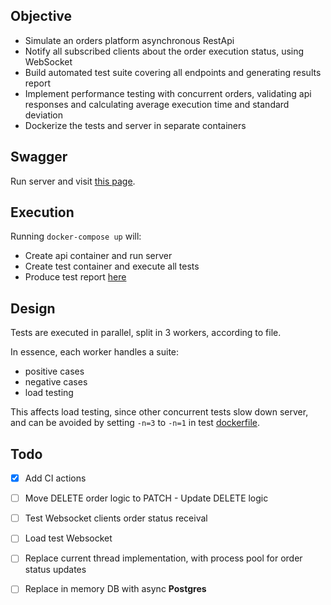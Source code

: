 ## Objective
- Simulate an orders platform asynchronous RestApi
- Notify all subscribed clients about the order execution status, using WebSocket
- Build automated test suite covering all endpoints and generating results report
- Implement performance testing with concurrent orders, validating api responses and  calculating average 
  execution time and standard deviation
- Dockerize the tests and server in separate containers


## Swagger
Run server and visit [this page][swagger].


## Execution
Running `docker-compose up` will:
- Create api container and run server 
- Create test container and execute all tests
- Produce test report [here][test report]


## Design
Tests are executed in parallel, split in 3 workers, according to file.

In essence, each worker handles a suite:
- positive cases
- negative cases
- load testing  

This affects load testing, since other concurrent tests slow down server, and can be avoided by setting 
`-n=3` to `-n=1` in test [dockerfile][test dockerfile].


## Todo
- [x] Add CI actions
- [ ] Move DELETE order logic to PATCH - Update DELETE logic
- [ ] Test Websocket clients order status receival
- [ ] Load test Websocket
- [ ] Replace current thread implementation, with process pool for order status updates
- [ ] Replace in memory DB with async **Postgres**


[swagger]: http://0.0.0.0:80/docs
[test report]: test/test_reports/report.html
[test dockerfile]: test/Dockerfile
